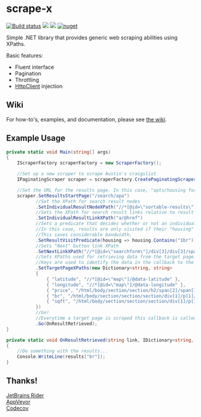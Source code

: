 # scrape-x
[![Build status](https://ci.appveyor.com/api/projects/status/hm4fyghc1gtuxequ/branch/master?svg=true)](https://ci.appveyor.com/project/alexleen/scrape-x/branch/master)
![](https://sonarcloud.io/api/project_badges/measure?project=alexleen_scrape-x&metric=alert_status)
![](https://sonarcloud.io/api/project_badges/measure?project=alexleen_scrape-x&metric=coverage)
[![nuget](https://img.shields.io/nuget/v/ScrapeX.svg)](https://www.nuget.org/packages/ScrapeX/)

Simple .NET library that provides generic web scraping abilities using XPaths.

Basic features:
- Fluent interface
- Pagination
- Throttling
- [HttpClient](https://docs.microsoft.com/en-us/dotnet/api/system.net.http.httpclient?view=netframework-4.7.2) injection
## Wiki
For how-to's, examples, and documentation, please see [the wiki](https://github.com/alexleen/scrape-x/wiki).
## Example Usage
```cs
private static void Main(string[] args)
{
    IScraperFactory scraperFactory = new ScraperFactory();

    //Set up a new scraper to scrape Austin's craigslist
    IPaginatingScraper scraper = scraperFactory.CreatePaginatingScraper("https://austin.craigslist.org");

    //Set the URL for the results page. In this case, "apts/housing for rent".
    scraper.SetResultsStartPage("/search/apa")
           //Set the XPath for search result nodes
           .SetIndividualResultNodeXPath("//*[@id=\"sortable-results\"]/ul/li")
           //Sets the XPath for search result links relative to result node
           .SetIndividualResultLinkXPath("a/@href")
           //Sets a predicate that decides whether or not an individual result should be visited or not.
           //In this case, results are only visited if their "housing" span contains "1br".
           //This saves considerable bandwidth.
           .SetResultVisitPredicate(housing => housing.Contains("1br"), "p/span[2]/span[2]")
           //Sets "Next" button link XPath
           .SetNextLinkXPath("//*[@id=\"searchform\"]/div[3]/div[3]/span[2]/a[3]/@href")
           //Sets XPaths used for retrieving data from the target page.
           //Keys are used to identify the data in the callback to the Go method.
           .SetTargetPageXPaths(new Dictionary<string, string>
           {
               { "latitude", "//*[@id=\"map\"]/@data-latitude" },
               { "longitude", "//*[@id=\"map\"]/@data-longitude" },
               { "price", "/html/body/section/section/h2/span[2]/span[1]" },
               { "br", "/html/body/section/section/section/div[1]/p[1]/span[1]/b[1]" },
               { "sqft", "/html/body/section/section/section/div[1]/p[1]/span[2]/b" }
           })
           //Go!
           //Everytime a target page is scraped this callback is called.
           .Go(OnResultRetrieved);
}

private static void OnResultRetrieved(string link, IDictionary<string, string> results)
{
    //Do something with the results...
    Console.WriteLine(results["br"]);
}
```
## Thanks!
[JetBrains Rider](https://www.jetbrains.com/rider/)  
[AppVeyor](https://ci.appveyor.com/)  
[Codecov](https://codecov.io/)
